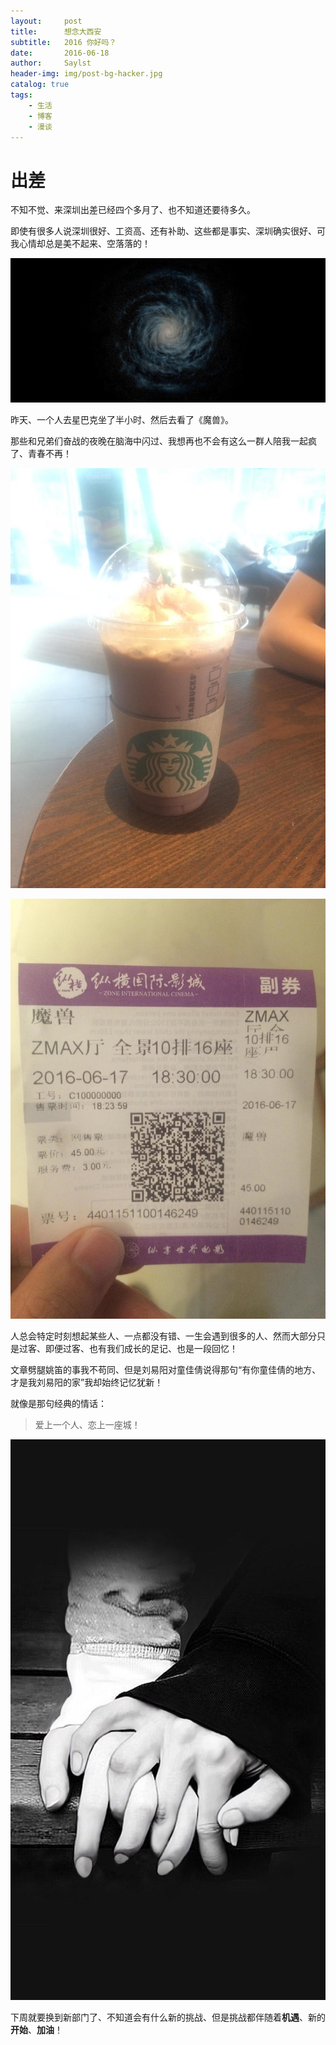 ```yaml
---
layout:     post
title:      想念大西安
subtitle:   2016 你好吗？ 
date:       2016-06-18
author:     Saylst
header-img: img/post-bg-hacker.jpg
catalog: true
tags:
    - 生活
    - 博客
    - 漫谈
---
```


# 出差

不知不觉、来深圳出差已经四个多月了、也不知道还要待多久。

即使有很多人说深圳很好、工资高、还有补助、这些都是事实、深圳确实很好、可我心情却总是美不起来、空落落的！

![](/img/post-bg-universe.jpg)

昨天、一个人去星巴克坐了半小时、然后去看了《魔兽》。

那些和兄弟们奋战的夜晚在脑海中闪过、我想再也不会有这么一群人陪我一起疯了、青春不再！

![一个人的咖啡](/img/post/starbucks.jpg)

![一个人的电影](/img/post/film.jpg)

人总会特定时刻想起某些人、一点都没有错、一生会遇到很多的人、然而大部分只是过客、即便过客、也有我们成长的足记、也是一段回忆！

文章劈腿姚笛的事我不苟同、但是刘易阳对童佳倩说得那句“有你童佳倩的地方、才是我刘易阳的家”我却始终记忆犹新！

就像是那句经典的情话：

>爱上一个人、恋上一座城！

![](/img/post/qianshou.jpg)

下周就要换到新部门了、不知道会有什么新的挑战、但是挑战都伴随着**机遇**、新的**开始**、**加油**！

